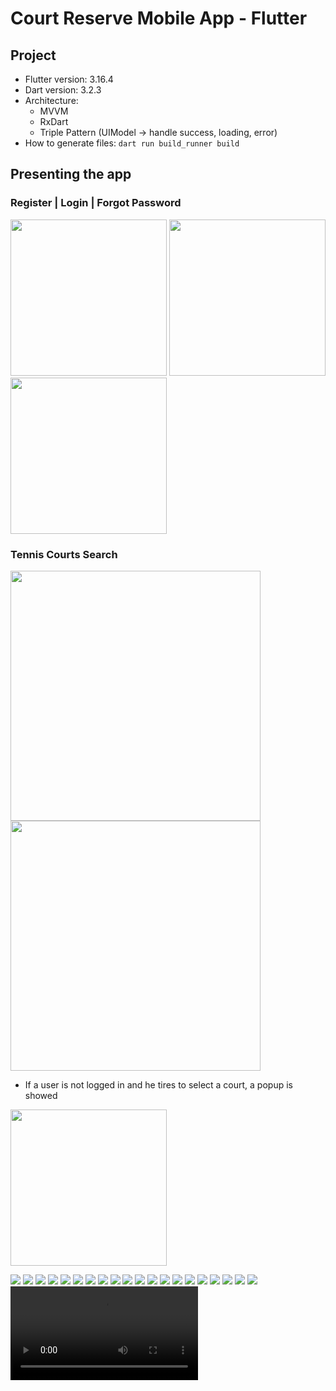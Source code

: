 # Court Reserve Mobile App - Flutter

## Project
- Flutter version: 3.16.4
- Dart version: 3.2.3
- Architecture: 
  - MVVM
  - RxDart
  - Triple Pattern (UIModel -> handle success, loading, error)
- How to generate files: `dart run build_runner build`

## Presenting the app

### Register | Login | Forgot Password
<p float="middle">
  <img src="/.documentation/Auth_Register.png" width="250" />
  <img src=".documentation/Auth_Login.png" width="250" /> 
  <img src=".documentation/Auth_Forgot_Password.png" width="250" /> 
</p>

### Tennis Courts Search
<p float="middle">
  <img src="/.documentation/Courts_Customer.png" width="400" />
  <img src=".documentation/Courts_Customer_Search.png" width="400" /> 
</p>

* If a user is not logged in and he tires to select a court, a popup is showed
<p float="middle">
  <img src="/.documentation/Courts_Select_Not_LoggedIn.png" width="250" />
</p>

![](.documentation/Courts_Select_Not_LoggedIn.png)
![](.documentation/Courts_Tennis_Details_Default.png)
![](.documentation/Courts_Tennis_Details_4Hours.png)
![](.documentation/Courts_TSelectAndReserve.png)
![](.documentation/MyReservations_All.png)
![](.documentation/MyReservations_Options.png)
![](.documentation/MyReservations_Updated.png)
![](.documentation/Profile_LoggedIn.png)
![](.documentation/Profile_LoggedIn_GoldPlan.png)
![](.documentation/Profile_Not_LoggedIn.png)
![](.documentation/TennisCourt_Add.png)
![](.documentation/TennisCourt_Add_Filled.png)
![](.documentation/TennisCourt_Add_MyCourts.png)
![](.documentation/TennisCourt_Add2.png)
![](.documentation/TennisCourt_Add2_MyCourts.png)
![](.documentation/TennisCourt_Edit.png)
![](.documentation/TennisCourt_Edit_NewName.png)
![](.documentation/TennisCourt_ViewReservations.png)
![](.documentation/TennisCourt_ViewReservations_Accept.png)
![](.documentation/TennisCourt_ViewReservations_InPending.png)
![](.documentation/Z_ResetPassword.mp4)
